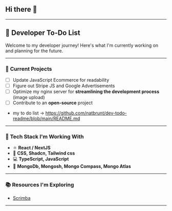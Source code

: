 ## Hi there 👋

---

## 📌 **Developer To-Do List**  
Welcome to my developer journey! Here's what I'm currently working on and planning for the future.

---

### 🚀 **Current Projects**  
- [ ] Update JavaScript Ecommerce for readability  
- [ ] Figure out Stripe JS and Google Advertisements  
- [ ] Optimize my nginx server for **streamlining the development process** (image upload)  
- [ ] Contribute to an **open-source** project  
- my to do list -> https://github.com/natbrunt/dev-todo-readme/blob/main/README.md
---

### 🔧 **Tech Stack I'm Working With**  
- ⚛️ **React / NextJS**  
- 🎨 **CSS, Shadcn, Tailwind css**  
- 💻 **TypeScript, JavaScript**   
- 📂 **MongoDb, Mongosh, Mongo Compass, Mongo Atlas**  

---

### 📚 **Resources I'm Exploring**  
- [Scrimba](https://scrimba.com/)  

---

<!--
**natbrunt/natbrunt** is a ✨ _special_ ✨ repository because its `README.md` (this file) appears on your GitHub profile.

Here are some ideas to get you started:

- 🔭 I’m currently working on ...
- 🌱 I’m currently learning ...
- 👯 I’m looking to collaborate on ...
- 🤔 I’m looking for help with ...
- 💬 Ask me about ...
- 📫 How to reach me: ...
- 😄 Pronouns: ...
- ⚡ Fun fact: ...
-->
